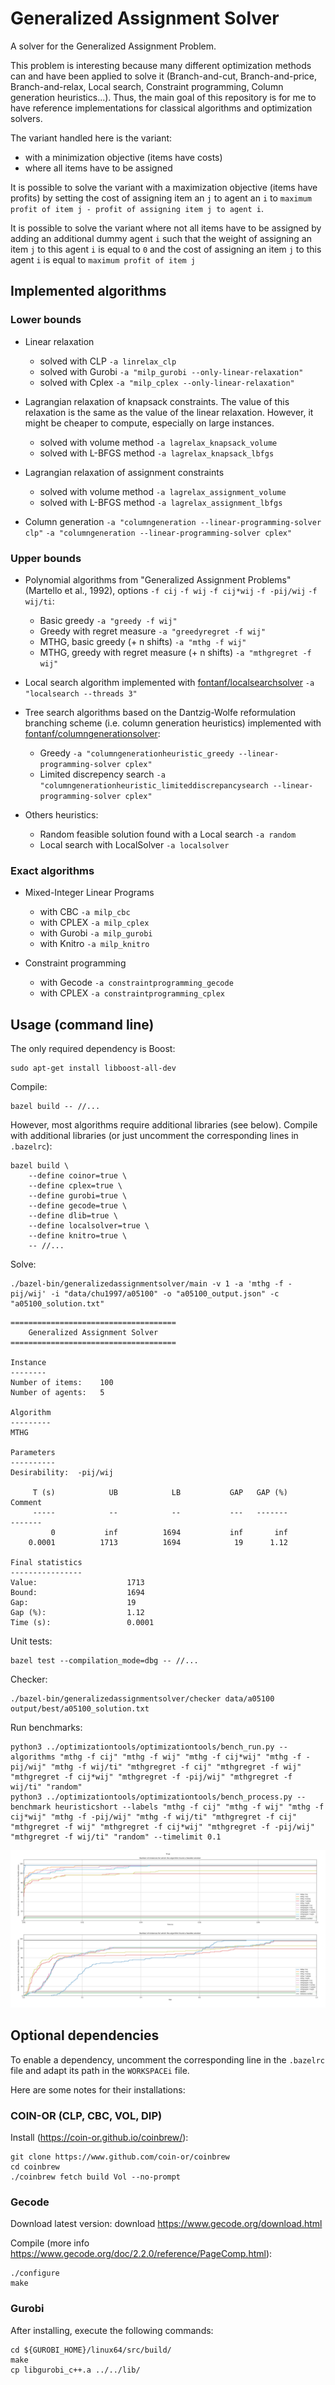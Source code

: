 # Generalized Assignment Solver

A solver for the Generalized Assignment Problem.

This problem is interesting because many different optimization methods can and have been applied to solve it (Branch-and-cut, Branch-and-price, Branch-and-relax, Local search, Constraint programming, Column generation heuristics...). Thus, the main goal of this repository is for me to have reference implementations for classical algorithms and optimization solvers.

The variant handled here is the variant:
* with a minimization objective (items have costs)
* where all items have to be assigned

It is possible to solve the variant with a maximization objective (items have profits) by setting the cost of assigning item an `j` to agent an `i` to `maximum profit of item j - profit of assigning item j to agent i`.

It is possible to solve the variant where not all items have to be assigned by adding an additional dummy agent `i` such that the weight of assigning an item `j` to this agent `i` is equal to `0` and the cost of assigning an item `j` to this agent `i` is equal to `maximum profit of item j`

## Implemented algorithms

### Lower bounds

- Linear relaxation
  - solved with CLP `-a linrelax_clp`
  - solved with Gurobi `-a "milp_gurobi --only-linear-relaxation"`
  - solved with Cplex `-a "milp_cplex --only-linear-relaxation"`

- Lagrangian relaxation of knapsack constraints. The value of this relaxation is the same as the value of the linear relaxation. However, it might be cheaper to compute, especially on large instances.
  - solved with volume method `-a lagrelax_knapsack_volume`
  - solved with L-BFGS method `-a lagrelax_knapsack_lbfgs`

- Lagrangian relaxation of assignment constraints
  - solved with volume method `-a lagrelax_assignment_volume`
  - solved with L-BFGS method `-a lagrelax_assignment_lbfgs`

- Column generation `-a "columngeneration --linear-programming-solver clp"` `-a "columngeneration --linear-programming-solver cplex"`

### Upper bounds

- Polynomial algorithms from "Generalized Assignment Problems" (Martello et al., 1992), options `-f cij` `-f wij` `-f cij*wij` `-f -pij/wij` `-f wij/ti`:
  - Basic greedy `-a "greedy -f wij"`
  - Greedy with regret measure `-a "greedyregret -f wij"`
  - MTHG, basic greedy (+ n shifts) `-a "mthg -f wij"`
  - MTHG, greedy with regret measure (+ n shifts) `-a "mthgregret -f wij"`

- Local search algorithm implemented with [fontanf/localsearchsolver](https://github.com/fontanf/localsearchsolver) `-a "localsearch --threads 3"`

- Tree search algorithms based on the Dantzig-Wolfe reformulation branching scheme (i.e. column generation heuristics) implemented with [fontanf/columngenerationsolver](https://github.com/fontanf/columngenerationsolver):
  - Greedy `-a "columngenerationheuristic_greedy --linear-programming-solver cplex"`
  - Limited discrepency search `-a "columngenerationheuristic_limiteddiscrepancysearch --linear-programming-solver cplex"`

- Others heuristics:
  - Random feasible solution found with a Local search `-a random`
  - Local search with LocalSolver `-a localsolver`

### Exact algorithms

- Mixed-Integer Linear Programs
  - with CBC `-a milp_cbc`
  - with CPLEX `-a milp_cplex`
  - with Gurobi `-a milp_gurobi`
  - with Knitro `-a milp_knitro`

- Constraint programming
  - with Gecode `-a constraintprogramming_gecode`
  - with CPLEX `-a constraintprogramming_cplex`

## Usage (command line)

The only required dependency is Boost:
```shell
sudo apt-get install libboost-all-dev
```

Compile:
```shell
bazel build -- //...
```

However, most algorithms require additional libraries (see below).
Compile with additional libraries (or just uncomment the corresponding lines in `.bazelrc`):
```shell
bazel build \
    --define coinor=true \
    --define cplex=true \
    --define gurobi=true \
    --define gecode=true \
    --define dlib=true \
    --define localsolver=true \
    --define knitro=true \
    -- //...
```

Solve:
```shell
./bazel-bin/generalizedassignmentsolver/main -v 1 -a 'mthg -f -pij/wij' -i "data/chu1997/a05100" -o "a05100_output.json" -c "a05100_solution.txt"
```
```
=====================================
    Generalized Assignment Solver    
=====================================

Instance
--------
Number of items:    100
Number of agents:   5

Algorithm
---------
MTHG

Parameters
----------
Desirability:  -pij/wij

     T (s)            UB            LB           GAP   GAP (%)                 Comment
     -----            --            --           ---   -------                 -------
         0           inf          1694           inf       inf                        
    0.0001          1713          1694            19      1.12                        

Final statistics
----------------
Value:                    1713
Bound:                    1694
Gap:                      19
Gap (%):                  1.12
Time (s):                 0.0001
```

Unit tests:
```shell
bazel test --compilation_mode=dbg -- //...
```

Checker:
```shell
./bazel-bin/generalizedassignmentsolver/checker data/a05100 output/best/a05100_solution.txt
```

Run benchmarks:
```shell
python3 ../optimizationtools/optimizationtools/bench_run.py --algorithms "mthg -f cij" "mthg -f wij" "mthg -f cij*wij" "mthg -f -pij/wij" "mthg -f wij/ti" "mthgregret -f cij" "mthgregret -f wij" "mthgregret -f cij*wij" "mthgregret -f -pij/wij" "mthgregret -f wij/ti" "random"
python3 ../optimizationtools/optimizationtools/bench_process.py --benchmark heuristicshort --labels "mthg -f cij" "mthg -f wij" "mthg -f cij*wij" "mthg -f -pij/wij" "mthg -f wij/ti" "mthgregret -f cij" "mthgregret -f wij" "mthgregret -f cij*wij" "mthgregret -f -pij/wij" "mthgregret -f wij/ti" "random" --timelimit 0.1
```

![heuristicshort](img/heuristicshort.png?raw=true "heuristicshort")

## Optional dependencies

To enable a dependency, uncomment the corresponding line in the `.bazelrc` file and adapt its path in the `WORKSPACEi` file.

Here are some notes for their installations:

### COIN-OR (CLP, CBC, VOL, DIP)

Install (https://coin-or.github.io/coinbrew/):
```shell
git clone https://www.github.com/coin-or/coinbrew
cd coinbrew
./coinbrew fetch build Vol --no-prompt
```

### Gecode

Download latest version: download https://www.gecode.org/download.html

Compile (more info https://www.gecode.org/doc/2.2.0/reference/PageComp.html):
```shell
./configure
make
```

### Gurobi

After installing, execute the following commands:
```shell
cd ${GUROBI_HOME}/linux64/src/build/
make
cp libgurobi_c++.a ../../lib/
```

